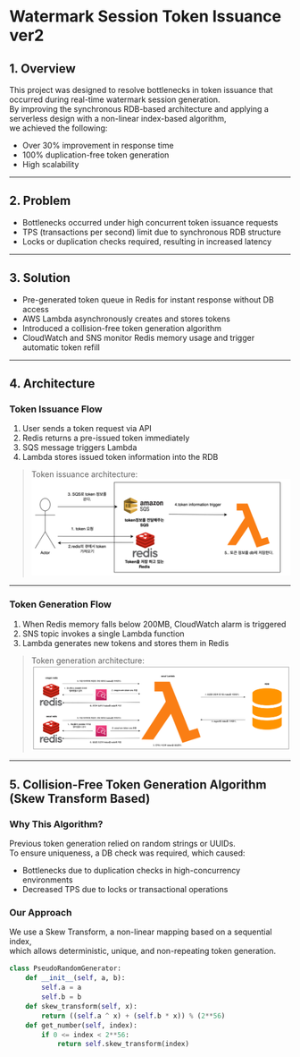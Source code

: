 # Watermark Session Token Issuance ver2

## 1. Overview

This project was designed to resolve bottlenecks in token issuance that occurred during real-time watermark session generation.  
By improving the synchronous RDB-based architecture and applying a serverless design with a non-linear index-based algorithm,  
we achieved the following:

- Over 30% improvement in response time
- 100% duplication-free token generation
- High scalability

---

## 2. Problem

- Bottlenecks occurred under high concurrent token issuance requests
- TPS (transactions per second) limit due to synchronous RDB structure
- Locks or duplication checks required, resulting in increased latency

---

## 3. Solution

- Pre-generated token queue in Redis for instant response without DB access
- AWS Lambda asynchronously creates and stores tokens
- Introduced a collision-free token generation algorithm
- CloudWatch and SNS monitor Redis memory usage and trigger automatic token refill

---

## 4. Architecture

### Token Issuance Flow

1. User sends a token request via API
2. Redis returns a pre-issued token immediately
3. SQS message triggers Lambda
4. Lambda stores issued token information into the RDB

> Token issuance architecture:  
![session1.png](session1.png)

---

### Token Generation Flow

1. When Redis memory falls below 200MB, CloudWatch alarm is triggered
2. SNS topic invokes a single Lambda function
3. Lambda generates new tokens and stores them in Redis

> Token generation architecture:  
![session_2.png](session_2.png)

---

## 5. Collision-Free Token Generation Algorithm (Skew Transform Based)

### Why This Algorithm?

Previous token generation relied on random strings or UUIDs.  
To ensure uniqueness, a DB check was required, which caused:

- Bottlenecks due to duplication checks in high-concurrency environments
- Decreased TPS due to locks or transactional operations

### Our Approach

We use a Skew Transform, a non-linear mapping based on a sequential index,  
which allows deterministic, unique, and non-repeating token generation.

```python
class PseudoRandomGenerator:
    def __init__(self, a, b):
        self.a = a
        self.b = b
    def skew_transform(self, x):
        return ((self.a ^ x) + (self.b * x)) % (2**56)
    def get_number(self, index):
        if 0 <= index < 2**56:
            return self.skew_transform(index)